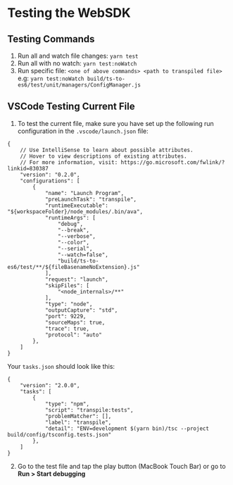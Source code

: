 # Testing the WebSDK

## Testing Commands
1. Run all and watch file changes: `yarn test`
2. Run all with no watch: `yarn test:noWatch`
3. Run specific file: `<one of above commands> <path to transpiled file>` e.g: `yarn test:noWatch build/ts-to-es6/test/unit/managers/ConfigManager.js`

## VSCode Testing Current File
1. To test the current file, make sure you have set up the following run configuration in the `.vscode/launch.json` file:

```
{
    // Use IntelliSense to learn about possible attributes.
    // Hover to view descriptions of existing attributes.
    // For more information, visit: https://go.microsoft.com/fwlink/?linkid=830387
    "version": "0.2.0",
    "configurations": [
        {
            "name": "Launch Program",
            "preLaunchTask": "transpile",
            "runtimeExecutable": "${workspaceFolder}/node_modules/.bin/ava",
            "runtimeArgs": [
                "debug",
                "--break",
                "--verbose",
                "--color",
                "--serial",
                "--watch=false",
                "build/ts-to-es6/test/**/${fileBasenameNoExtension}.js"
            ],
            "request": "launch",
            "skipFiles": [
                "<node_internals>/**"
            ],
            "type": "node",
            "outputCapture": "std",
            "port": 9229,
            "sourceMaps": true,
            "trace": true,
            "protocol": "auto"
        },
    ]
}
```

Your `tasks.json` should look like this:

```
{
	"version": "2.0.0",
	"tasks": [
		{
			"type": "npm",
			"script": "transpile:tests",
			"problemMatcher": [],
			"label": "transpile",
			"detail": "ENV=development $(yarn bin)/tsc --project build/config/tsconfig.tests.json"
		},
	]
}
```

2. Go to the test file and tap the play button (MacBook Touch Bar) or go to **Run > Start debugging**